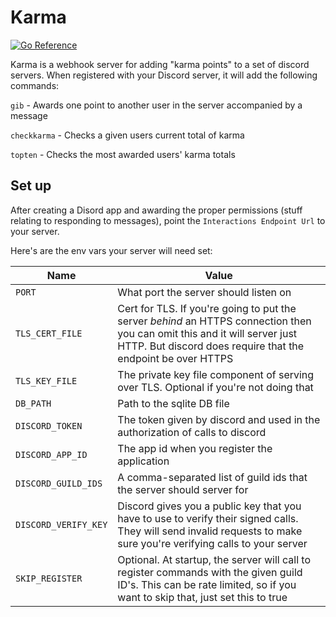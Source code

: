 # Karma

[![Go Reference](https://pkg.go.dev/badge/github.com/jdholdren/karma.svg)](https://pkg.go.dev/github.com/jdholdren/karma)

Karma is a webhook server for adding "karma points" to a set of discord servers.
When registered with your Discord server, it will add the following commands:

`gib` - Awards one point to another user in the server accompanied by a message

`checkkarma` - Checks a given users current total of karma

`topten` - Checks the most awarded users' karma totals

## Set up

After creating a Disord app and awarding the proper permissions (stuff relating
to responding to messages), point the `Interactions Endpoint Url` to your
server.

Here's are the env vars your server will need set:

| Name | Value |
| ----- | ---------- |
| `PORT` | What port the server should listen on |
| `TLS_CERT_FILE` | Cert for TLS. If you're going to put the server _behind_ an HTTPS connection then you can omit this and it will server just HTTP. But discord does require that the endpoint be over HTTPS |
| `TLS_KEY_FILE` | The private key file component of serving over TLS. Optional if you're not doing that |
| `DB_PATH` | Path to the sqlite DB file |
| `DISCORD_TOKEN` | The token given by discord and used in the authorization of calls to discord |
| `DISCORD_APP_ID` | The app id when you register the application |
| `DISCORD_GUILD_IDS` | A comma-separated list of guild ids that the server should server for |
| `DISCORD_VERIFY_KEY` | Discord gives you a public key that you have to use to verify their signed calls. They will send invalid requests to make sure you're verifying calls to your server |
| `SKIP_REGISTER` | Optional. At startup, the server will call to register commands with the given guild ID's. This can be rate limited, so if you want to skip that, just set this to true |

